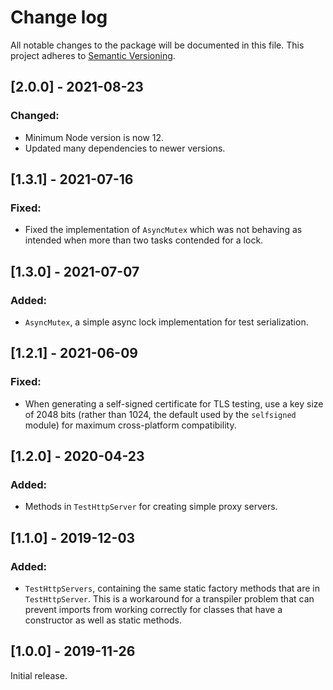 # Change log

All notable changes to the package will be documented in this file. This project adheres to [Semantic Versioning](http://semver.org).

## [2.0.0] - 2021-08-23
### Changed:
- Minimum Node version is now 12.
- Updated many dependencies to newer versions.

## [1.3.1] - 2021-07-16
### Fixed:
- Fixed the implementation of `AsyncMutex` which was not behaving as intended when more than two tasks contended for a lock.

## [1.3.0] - 2021-07-07
### Added:
- `AsyncMutex`, a simple async lock implementation for test serialization.

## [1.2.1] - 2021-06-09
### Fixed:
- When generating a self-signed certificate for TLS testing, use a key size of 2048 bits (rather than 1024, the default used by the `selfsigned` module) for maximum cross-platform compatibility.

## [1.2.0] - 2020-04-23
### Added:
- Methods in `TestHttpServer` for creating simple proxy servers.

## [1.1.0] - 2019-12-03
### Added:
- `TestHttpServers`, containing the same static factory methods that are in `TestHttpServer`. This is a workaround for a transpiler problem that can prevent imports from working correctly for classes that have a constructor as well as static methods.

## [1.0.0] - 2019-11-26
Initial release.
